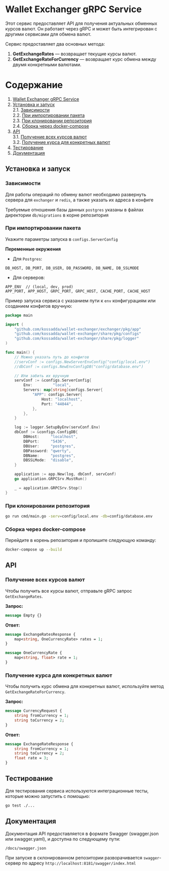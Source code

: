 # Wallet Exchanger gRPC Service

Этот сервис предоставляет API для получения актуальных обменных курсов валют. Он работает через gRPC и может быть интегрирован с другими сервисами для обмена валют.

Сервис предоставляет два основных метода:

1. **GetExchangeRates** — возвращает текущие курсы валют.
2. **GetExchangeRateForCurrency** — возвращает курс обмена между двумя конкретными валютами.

# Содержание

1. [Wallet Exchanger gRPC Service](#wallet-exchanger-grpc-service)
2. [Установка и запуск](#установка-и-запуск) \
   2.1. [Зависимости](#зависимости) \
   2.2. [При импортировании пакета](#при-импортировании-пакета) \
   2.3. [При клонировании репозитория](#при-клонировании-репозитория) \
   2.4. [Сборка через docker-compose](#сборка-через-docker-compose)
3. [API](#api) \
   3.1. [Получение всех курсов валют](#получение-всех-курсов-валют) \
   3.2. [Получение курса для конкретных валют](#получение-курса-для-конкретных-валют)
4. [Тестирование](#тестирование)
5. [Документация](#документация)

## Установка и запуск

### Зависимости

Для работы операций по обмену валют необходимо развернуть сервера для `exchanger` и `redis`, а также указать их адреса в конфиге

Требуемые отношения базы данных `postgres` указаны в файлах директории `db/migrations` в корне репозитория

### При импортировании пакета

Укажите параметры запуска в `configs.ServerConfig`

**Переменные окружения**
- Для `Postgres`:
```env
DB_HOST, DB_PORT, DB_USER, DB_PASSWORD, DB_NAME, DB_SSLMODE
```
- Для серверов:
```env
APP_ENV  // (local, dev, prod)
APP_PORT, APP_HOST, GRPC_PORT, GRPC_HOST, CACHE_PORT, CACHE_HOST
```

Пример запуска сервиса с указанием пути к `env` конфигурациям или созданием конфигов вручную:

```go
package main

import (
	"github.com/kossadda/wallet-exchanger/exchanger/pkg/app"
	"github.com/kossadda/wallet-exchanger/share/pkg/configs"
	"github.com/kossadda/wallet-exchanger/share/pkg/logger"
)

func main() {
	// Можно указать путь до конфигов
	//servConf := configs.NewServerEnvConfig("config/local.env")
	//dbConf := configs.NewEnvConfigDB("config/database.env")

	// Или забить их вручную
	servConf := &configs.ServerConfig{
		Env:         "local",
		Servers: map[string]configs.Server{
			"APP": configs.Server{
				Host: "localhost",
				Port: "44044",
			},
		},
	}

	log := logger.SetupByEnv(servConf.Env)
	dbConf := &configs.ConfigDB{
		DBHost:     "localhost",
		DBPort:     "5436",
		DBUser:     "postgres",
		DBPassword: "qwerty",
		DBName:     "postgres",
		DBSSLMode:  "disable",
	}

	application := app.New(log, dbConf, servConf)
	go application.GRPCSrv.MustRun()

	_ = application.GRPCSrv.Stop()
}
```

### При клонировании репозитория

```bash
go run cmd/main.go -serv=config/local.env -db=config/database.env
```

### Сборка через docker-compose

Перейдите в корень репозитория и пропишите следующую команду:

```bash
docker-compose up --build
```

## API

### Получение всех курсов валют

Чтобы получить все курсы валют, отправьте gRPC запрос `GetExchangeRates`.

**Запрос:**
```protobuf
message Empty {}
```
**Ответ:**
```protobuf
message ExchangeRatesResponse {
    map<string, OneCurrencyRate> rates = 1;
}

message OneCurrencyRate {
    map<string, float> rate = 1;
}
```

### Получение курса для конкретных валют

Чтобы получить курс обмена для конкретных валют, используйте метод `GetExchangeRateForCurrency`.

**Запрос:**
```protobuf
message CurrencyRequest {
    string fromCurrency = 1;
    string toCurrency = 2;
}
```
**Ответ:**
```protobuf
message ExchangeRateResponse {
    string fromCurrency = 1;
    string toCurrency = 2;
    float rate = 3;
}
```

## Тестирование

Для тестирования сервиса используются интеграционные тесты, которые можно запустить с помощью:

```bash
go test ./...
```

## Документация

Документация API предоставляется в формате Swagger (swagger.json или swagger.yaml), и доступна по следующему пути:

```bash
/docs/swagger.json
```

При запуске в склонированном репозитории разворачивается `swagger`-сервер по адресу `http://localhost:8181/swagger/index.html`

